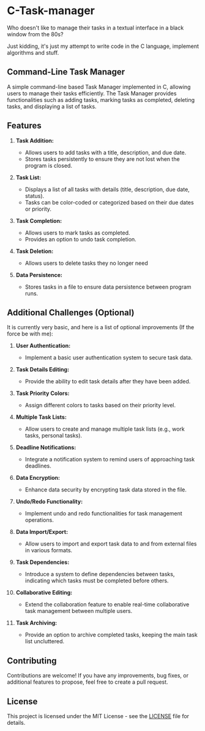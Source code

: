 # C-Task-manager

Who doesn't like to manage their tasks in a textual interface in a black window from the 80s?

Just kidding, it's just my attempt to write code in the C language, implement algorithms and stuff.


## Command-Line Task Manager

A simple command-line based Task Manager implemented in C, allowing users to manage their tasks efficiently. The Task Manager provides functionalities such as adding tasks, marking tasks as completed, deleting tasks, and displaying a list of tasks.

## Features

1. **Task Addition:**
   - Allows users to add tasks with a title, description, and due date.
   - Stores tasks persistently to ensure they are not lost when the program is closed.

2. **Task List:**
   - Displays a list of all tasks with details (title, description, due date, status).
   - Tasks can be color-coded or categorized based on their due dates or priority.

3. **Task Completion:**
   - Allows users to mark tasks as completed.
   - Provides an option to undo task completion.

4. **Task Deletion:**
   - Allows users to delete tasks they no longer need

5. **Data Persistence:**
   - Stores tasks in a file to ensure data persistence between program runs.

## Additional Challenges (Optional)


It is currently very basic, and here is a list of optional improvements (If the force be with me):

1. **User Authentication:**
    - Implement a basic user authentication system to secure task data.

2. **Task Details Editing:**
    - Provide the ability to edit task details after they have been added.

3. **Task Priority Colors:**
    - Assign different colors to tasks based on their priority level.

4. **Multiple Task Lists:**
    - Allow users to create and manage multiple task lists (e.g., work tasks, personal tasks).

5. **Deadline Notifications:**
    - Integrate a notification system to remind users of approaching task deadlines.

6. **Data Encryption:**
    - Enhance data security by encrypting task data stored in the file.

7. **Undo/Redo Functionality:**
    - Implement undo and redo functionalities for task management operations.

8. **Data Import/Export:**
     - Allow users to import and export task data to and from external files in various formats.

9. **Task Dependencies:**
     - Introduce a system to define dependencies between tasks, indicating which tasks must be completed before others.

10. **Collaborative Editing:**
     - Extend the collaboration feature to enable real-time collaborative task management between multiple users.

11. **Task Archiving:**
     - Provide an option to archive completed tasks, keeping the main task list uncluttered.
   


## Contributing

Contributions are welcome! If you have any improvements, bug fixes, or additional features to propose, feel free to create a pull request.

## License

This project is licensed under the MIT License - see the [LICENSE](LICENSE) file for details.
